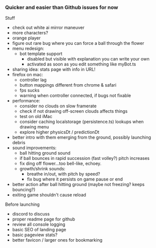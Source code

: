 ### Quicker and easier than Github issues for now

Stuff

- check out white ai mirror maneuver
- more characters?
- orange player
- figure out rare bug where you can force a ball through the flower
- menu redesign:
  - bot template support
    - disabled but visible with explanation you can write your own
    - activated as soon as you edit something like myBot.ts
- sharing idea: stats page with info in URL!
- firefox on mac:
  - controller lag
  - button mappings different from chrome & safari
  - fps sucks
  - warning when controller connected, if bugs not fixable
- performance:
  - consider no clouds on slow framerate
  - check if not drawing off-screen clouds affects things
  - test on old iMac
  - consider caching localstorage (persistence.ts) lookups when drawing menu
  - explore higher physicsDt / predictionDt
- better intro with them emerging from the ground, possibly launching debris
- sound improvements:
  - ball hitting ground sound
  - if ball bounces in rapid succession (fast volley?) pitch increases
  - fix ding off flower...too bell-like, echoey.
  - growth/shrink sounds:
    - breathe in/out, with pitch by speed?
    - fix bug where it persists on game pause or end
- better action after ball hitting ground (maybe not freezing? keeps bouncing?)
- exiting game shouldn't cause reload

Before launching

- discord to discuss
- proper readme page for github
- review all console logging
- basic SEO of landing page
- basic pageview stats?
- better favicon / larger ones for bookmarking
